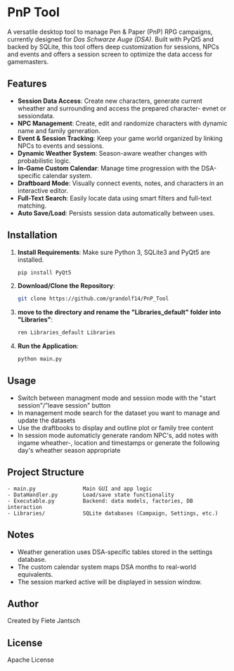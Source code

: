 # PnP Tool 

A versatile desktop tool to manage Pen & Paper (PnP) RPG campaigns, currently designed for *Das Schwarze Auge (DSA)*. Built with PyQt5 and backed by SQLite, this tool offers deep customization for sessions, NPCs and events and offers a session screen to optimize the data access for gamemasters.

## Features

- **Session Data Access**: Create new characters, generate current wheather and surrounding and access the prepared character- evnet or sessiondata.
- **NPC Management**: Create, edit and randomize characters with dynamic name and family generation.
- **Event & Session Tracking**: Keep your game world organized by linking NPCs to events and sessions.
- **Dynamic Weather System**: Season-aware weather changes with probabilistic logic.
- **In-Game Custom Calendar**: Manage time progression with the DSA-specific calendar system.
- **Draftboard Mode**: Visually connect events, notes, and characters in an interactive editor.
- **Full-Text Search**: Easily locate data using smart filters and full-text matching.
- **Auto Save/Load**: Persists session data automatically between uses.

## Installation

1. **Install Requirements**:
   Make sure Python 3, SQLite3 and PyQt5 are installed.

   ```bash
   pip install PyQt5
   ```

2. **Download/Clone the Repository**:
   ```bash
   git clone https://github.com/grandolf14/PnP_Tool
   ```
   
3. **move to the directory and rename the "Libraries_default" folder into "Libraries"**:
   ```bash
   ren Libraries_default Libraries
   ```

4. **Run the Application**:
   ```bash
   python main.py
   ```
## Usage
- Switch between managment mode and session mode with the "start session"/"leave session" button
- In management mode search for the dataset you want to manage and update the datasets
- Use the draftbooks to display and outline plot or family tree content
- In session mode automaticly generate random NPC's, add notes with ingame wheather-, location and timestamps or generate the following day's wheather season appropriate

## Project Structure

```
- main.py               Main GUI and app logic
- DataHandler.py        Load/save state functionality
- Executable.py         Backend: data models, factories, DB interaction
- Libraries/            SQLite databases (Campaign, Settings, etc.)
```


## Notes

- Weather generation uses DSA-specific tables stored in the settings database.
- The custom calendar system maps DSA months to real-world equivalents.
- The session marked active will be displayed in session window.

## Author

Created by Fiete Jantsch

## License

Apache License
